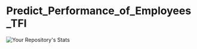 # Predict_Performance_of_Employees_TFI
![Your Repository's Stats](https://github-readme-stats.vercel.app/api?username=DipanshuKakshapati&show_icons=true)